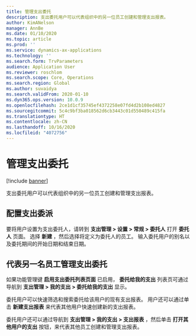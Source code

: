 ```yaml
---
title: 管理支出委托
description: 支出委托用户可以代表组织中的另一位员工创建和管理支出报表。
author: KimANelson
manager: AnnBe
ms.date: 01/10/2020
ms.topic: article
ms.prod: ''
ms.service: dynamics-ax-applications
ms.technology: ''
ms.search.form: TrvParameters
audience: Application User
ms.reviewer: roschlom
ms.search.scope: Core, Operations
ms.search.region: Global
ms.author: suvaidya
ms.search.validFrom: 2020-01-10
ms.dyn365.ops.version: 10.0.9
ms.openlocfilehash: 2ce1d1cf35745ef4372258e07fd4d2b108ed4827
ms.sourcegitcommit: 5c4c9bf3ba018562d6cb3443c01d550489c415fa
ms.translationtype: HT
ms.contentlocale: zh-CN
ms.lasthandoff: 10/16/2020
ms.locfileid: "4072756"
---
```

# <a name="manage-expense-delegation"></a>管理支出委托

[!include [banner](../includes/banner.md)]

支出委托用户可以代表组织中的另一位员工创建和管理支出报表。

## <a name="configuring-expense-delegation"></a>配置支出委派

要将用户设置为支出委托人，请转到 **支出管理 > 设置 > 常规 > 委托人** 打开 **委托人** 页面。 选择 **新建** ，然后选择将定义为委托人的员工。 输入委托用户的别名以及委托期间的开始日期和结束日期。

## <a name="managing-expense-delegation-on-behalf-of-another-employee"></a>代表另一名员工管理支出委托

如果功能管理键 **启用支出委托列表页面** 已启用， **委托给我的支出** 列表页可通过导航到 **支出管理 > 我的支出 > 委托给我的支出** 显示。

委托用户可以快速筛选和搜索委托给该用户的现有支出报表。 用户还可以通过单击 **新建支出报表** 来代表其他用户快速创建新的支出报表。

委托用户还可以通过导航到 **支出管理 > 我的支出 > 支出报表** ，然后单击 **打开其他用户的支出** 按钮，来代表其他员工创建和管理支出报表。
